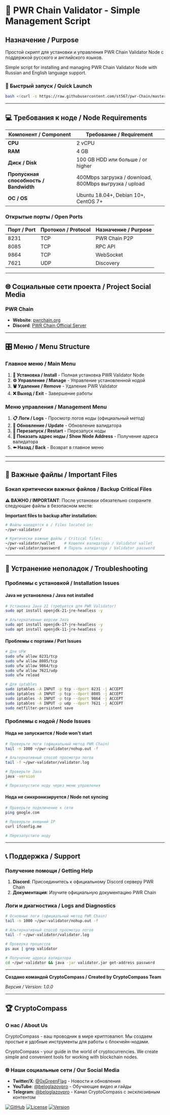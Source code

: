 # 🚀 PWR Chain Validator - Simple Management Script

## Назначение / Purpose

Простой скрипт для установки и управления PWR Chain Validator Node с поддержкой русского и английского языков.

Simple script for installing and managing PWR Chain Validator Node with Russian and English language support.

### 🚀 Быстрый запуск / Quick Launch
```bash
bash <(curl -s https://raw.githubusercontent.com/st567/pwr-Chain/master/pwr_validator.sh)
```

---

## 💻 Требования к ноде / Node Requirements

| Компонент / Component | Требование / Requirement |
|----------------------|-------------------------|
| **CPU** | 2 vCPU |
| **RAM** | 4 GB |
| **Диск / Disk** | 100 GB HDD или больше / or higher |
| **Пропускная способность / Bandwidth** | 400Mbps загрузка / download, 800Mbps выгрузка / upload |
| **ОС / OS** | Ubuntu 18.04+, Debian 10+, CentOS 7+ |

### Открытые порты / Open Ports

| Порт / Port | Протокол / Protocol | Назначение / Purpose |
|-------------|-------------------|---------------------|
| 8231 | TCP | PWR Chain P2P |
| 8085 | TCP | RPC API |
| 9864 | TCP | WebSocket |
| 7621 | UDP | Discovery |

---

## 🌐 Социальные сети проекта / Project Social Media

### PWR Chain
- **Website**: [pwrchain.org](https://pwrchain.org)
- **Discord**: [PWR Chain Official Server](https://discord.gg/pwrchain)

---

## 🎛 Меню / Menu Structure

### Главное меню / Main Menu
1. **🚀 Установка / Install** - Полная установка PWR Validator Node
2. **⚙️ Управление / Manage** - Управление установленной нодой
3. **🗑️ Удаление / Remove** - Удаление PWR Validator
4. **❌ Выход / Exit** - Завершение работы

### Меню управления / Management Menu
1. **📋 Логи / Logs** - Просмотр логов ноды (официальный метод)
2. **🔄 Обновление / Update** - Обновление валидатора
3. **🔄 Перезапуск / Restart** - Перезапуск ноды
4. **📍 Показать адрес ноды / Show Node Address** - Получение адреса валидатора
5. **⬅️ Назад / Back** - Возврат в главное меню

---

---

## 💾 Важные файлы / Important Files

### Бэкап критически важных файлов / Backup Critical Files

**⚠️ ВАЖНО / IMPORTANT**: После установки обязательно сохраните следующие файлы в безопасном месте:

**Important files to backup after installation:**

```bash
# Файлы находятся в / Files located in:
~/pwr-validator/

# Критически важные файлы / Critical files:
~/pwr-validator/wallet    # Кошелек валидатора / Validator wallet
~/pwr-validator/password  # Пароль валидатора / Validator password
```
---

## 🔧 Устранение неполадок / Troubleshooting

### Проблемы с установкой / Installation Issues

#### Java не установлена / Java not installed
```bash
# Установка Java 21 (требуется для PWR Validator)
sudo apt install openjdk-21-jre-headless -y

# Альтернативные версии Java
sudo apt install openjdk-17-jre-headless -y
sudo apt install openjdk-11-jre-headless -y
```

#### Проблемы с портами / Port Issues
```bash
# Для UFW
sudo ufw allow 8231/tcp
sudo ufw allow 8085/tcp
sudo ufw allow 9864/tcp
sudo ufw allow 7621/udp
sudo ufw reload

# Для iptables
sudo iptables -A INPUT -p tcp --dport 8231 -j ACCEPT
sudo iptables -A INPUT -p tcp --dport 8085 -j ACCEPT
sudo iptables -A INPUT -p tcp --dport 9864 -j ACCEPT
sudo iptables -A INPUT -p udp --dport 7621 -j ACCEPT
sudo netfilter-persistent save
```

### Проблемы с нодой / Node Issues

#### Нода не запускается / Node won't start
```bash
# Проверьте логи (официальный метод PWR Chain)
tail -n 1000 ~/pwr-validator/nohup.out -f

# Альтернативный способ просмотра логов
tail -f ~/pwr-validator/validator.log

# Проверьте Java
java -version

# Перезапустите ноду через меню управления
```

#### Нода не синхронизируется / Node not syncing
```bash
# Проверьте подключение к сети
ping google.com

# Проверьте внешний IP
curl ifconfig.me

# Перезапустите ноду
```

---

## 📞 Поддержка / Support

### Получение помощи / Getting Help

1. **Discord**: Присоединитесь к официальному Discord серверу PWR Chain
2. **Документация**: Изучите официальную документацию PWR Chain

### Логи и диагностика / Logs and Diagnostics

```bash
# Основные логи (официальный метод PWR Chain)
tail -n 1000 ~/pwr-validator/nohup.out -f

# Альтернативный способ просмотра логов
tail -f ~/pwr-validator/validator.log

# Проверка процессов
ps aux | grep validator

# Получение адреса валидатора
cd ~/pwr-validator && java -jar validator.jar get-address password
```

---


**Создано командой CryptoCompass / Created by CryptoCompass Team**

*Версия / Version: 1.0.0*

---

## 🏆 CryptoCompass

### О нас / About Us

CryptoCompass - ваш проводник в мире криптовалют. Мы создаем простые и удобные инструменты для работы с блокчейн-нодами.

CryptoCompass - your guide in the world of cryptocurrencies. We create simple and convenient tools for working with blockchain nodes.

### 🌐 Наши социальные сети / Our Social Media

- **Twitter/X**: [@0xGreenFlag](https://x.com/0xGreenFlag) - Новости и обновления
- **YouTube**: [@beloglazovpro](https://www.youtube.com/@beloglazovpro) - Обучающие видео и гайды
- **Telegram**: [@beloglazovpro](https://t.me/beloglazovpro) - Канал CryptoCompass с эксклюзивным контентом

[![GitHub](https://img.shields.io/badge/GitHub-st567%2Fpwr--Chain-blue?style=flat-square&logo=github)](https://github.com/st567/pwr-Chain)
[![License](https://img.shields.io/badge/License-MIT-green?style=flat-square)](LICENSE)
[![Version](https://img.shields.io/badge/Version-1.0.0-orange?style=flat-square)](https://github.com/st567/pwr-Chain/releases)
